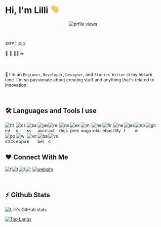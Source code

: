 <h1>Hi, I'm Lilli <img src="https://raw.githubusercontent.com/ABSphreak/ABSphreak/master/gifs/Hi.gif" width="30" alt=""> </h1>

<p align="center"><img src="https://komarev.com/ghpvc/?username=lillime0&label=Profile%20views&color=ff1493&style=flat" alt="prfile views" /></p>

<br/>

`INTP` | 🇸🇩

📖 📝 👩‍💻 ☕

<br/>

📌 I'm an `Engineer`, `Developer`, `Designer`, and `Stories Writer` in my leisure time. I'm so passionate about creating stuff and anything that's related to innovation.

<br/>

## 🛠️ Languages and Tools I use

<img align="left" src="https://symbols.getvecta.com/stencil_83/68_html5-icon.09e3da538e.svg" alt="html" width="35" height="35" />
<img align="left" src="https://symbols.getvecta.com/stencil_25/14_css3.d930bfb832.svg" alt="css" width="35" height="35" />
<img align="left" src="https://symbols.getvecta.com/stencil_95/18_sass.5a8c1431d6.svg" alt="sass" width="35" height="35" />
<img align="left" src="https://symbols.getvecta.com/stencil_25/39_javascript.0ca26ec4ab.svg" alt="javascript" width="35" height="35" />
<!-- <img align="left" src="https://symbols.getvecta.com/stencil_25/85_typescript.cb2d7326fa.svg" alt="typescript" width="35" height="35" /> -->
<img align="left" src="https://symbols.getvecta.com/stencil_94/22_react-icon.e55e75bd2e.svg" alt="react" width="35" height="35" />
<!-- <img align="left" src="https://camo.githubusercontent.com/92ec9eb7eeab7db4f5919e3205918918c42e6772562afb4112a2909c1aaaa875/68747470733a2f2f6173736574732e76657263656c2e636f6d2f696d6167652f75706c6f61642f76313630373535343338352f7265706f7369746f726965732f6e6578742d6a732f6e6578742d6c6f676f2e706e67" alt="nextjs" width="35" height="35" /> -->
<img align="left" src="https://symbols.getvecta.com/stencil_25/61_nodejs.124d3fe0e1.svg" alt="nodejs" width="35" height="35" />
<img align="left" src="https://symbols.getvecta.com/stencil_79/87_expressjs.98a8557541.svg" alt="express" width="35" height="35" />
<img align="left" src="https://symbols.getvecta.com/stencil_261/25_mongodb.cef7d00b8a.svg" alt="mongodb" width="35" height="35" />
<img align="left" src="https://symbols.getvecta.com/stencil_83/38_heroku-icon.bddf300adb.svg" alt="heroku" width="35" height="35" />
<img align="left" src="https://symbols.getvecta.com/stencil_3/3_firebase.39b6ba3587.svg" alt="firebase" width="35" height="35" />
<img align="left" src="https://www.vectorlogo.zone/logos/netlify/netlify-icon.svg" alt="netlify" width="35" height="35" />
<!-- <img align="left" src="https://symbols.getvecta.com/stencil_78/11_dart-icon.2761935618.svg" alt="dart" width="35" height="35" />  -->
<!-- <img align="left" src="https://symbols.getvecta.com/stencil_80/74_flutter-icon.9831b0dbe0.svg" alt="flutter" width="35" height="35" /> -->
<img align="left" src="https://symbols.getvecta.com/stencil_85/20_jest-icon.aff64ab210.svg" alt="jest" width="35" height="35" />
<img align="left" src="https://symbols.getvecta.com/stencil_89/73_npm.639266ac20.svg" alt="npm" width="35" height="35" />
<img align="left" src="https://symbols.getvecta.com/stencil_81/42_git-icon.5af2ad4103.svg" alt="git" width="35" height="35" />
<img align="left" src="https://postcss.org/assets/postcss.83d93145.svg" alt="postCSS" width="35" height="35" />
<img align="left" src="https://symbols.getvecta.com/stencil_101/30_webpack-icon.3aae0e41ed.svg" alt="webpack" width="35" height="35" />
<img align="left" src="https://camo.githubusercontent.com/61e102d7c605ff91efedb9d7e47c1c4a07cef59d3e1da202fd74f4772122ca4e/68747470733a2f2f766974656a732e6465762f6c6f676f2e737667" alt="vite" width="35" height="35" />

<!-- <img align="left" src="https://symbols.getvecta.com/stencil_82/66_graphql-icon.cdedad214a.svg" alt="graphql" width="35" height="35" /> -->
<!-- <img align="left" src="https://symbols.getvecta.com/stencil_100/35_vim.93e7884741.svg" alt="vim" width="35" height="35" /> -->
<img align="left" src="https://symbols.getvecta.com/stencil_75/2_babeljs.0c9d64b44e.svg" alt="babel" width="35" height="35" />
<img align="left" src="https://code.visualstudio.com/assets/images/code-stable.png" alt="vsc" width="35" height="35" />

  
<br clear="left" />

## ❤️ Connect With Me

[<img align="left" alt="facebook" width="22" height="22" src="https://cdn2.iconfinder.com/data/icons/social-media-2285/512/1_Facebook_colored_svg_copy-512.png"  />](https://facebook.com/lillime0)

[<img align="left" alt="twitter" width="22" height="22" src="https://cdn2.iconfinder.com/data/icons/social-media-2285/512/1_Twitter_colored_svg-512.png" />](https://twitter.com/lillime0)

[<img align="left" alt="linkedin" width="22" height="22" src="https://cdn2.iconfinder.com/data/icons/social-media-2285/512/1_Linkedin_unofficial_colored_svg-512.png"  />](https://linkedin.com/in/lillime0)

[<img align="left" alt="behance" width="22" height="22" src="https://symbols.getvecta.com/stencil_65/0_behance.5770f79b60.svg" />](https://behance.net/lillime0)

[<img alt="website" width="22" height="22" src="https://cdn1.iconfinder.com/data/icons/social-media-outline-6/128/SocialMedia_Website-Outline-512.png" />](https://lillime0.github.io)

<br clear="left" />

## ⚡ Github Stats

![Lilli's GitHub stats](https://github-readme-stats.vercel.app/api?username=lillime0&show_icons=true&theme=dark)

[![Top Langs](https://github-readme-stats.vercel.app/api/top-langs/?username=lillime0&layout=compact&theme=dark)](https://github.com/anuraghazra/github-readme-stats)
